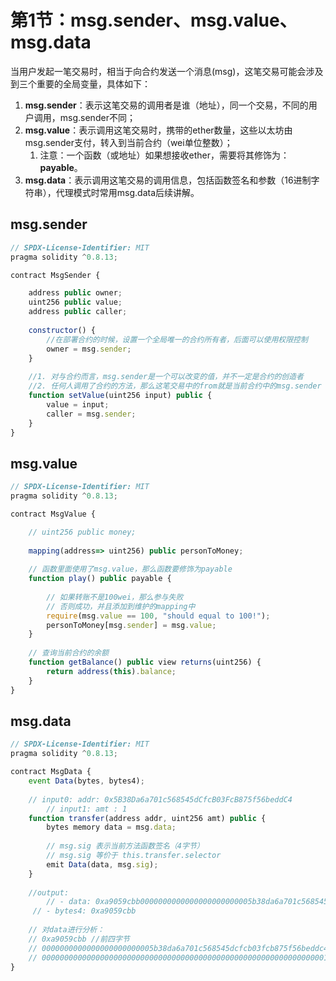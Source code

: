 # 第1节：msg.sender、msg.value、msg.data

当用户发起一笔交易时，相当于向合约发送一个消息(msg)，这笔交易可能会涉及到三个重要的全局变量，具体如下：

1. **msg.sender**：表示这笔交易的调用者是谁（地址），同一个交易，不同的用户调用，msg.sender不同；
2. **msg.value**：表示调用这笔交易时，携带的ether数量，这些以太坊由msg.sender支付，转入到当前合约（wei单位整数）；
   1. 注意：一个函数（或地址）如果想接收ether，需要将其修饰为：**payable**。
3. **msg.data**：表示调用这笔交易的调用信息，包括函数签名和参数（16进制字符串），代理模式时常用msg.data后续讲解。

## msg.sender

```js
// SPDX-License-Identifier: MIT
pragma solidity ^0.8.13;

contract MsgSender {

    address public owner;
    uint256 public value;
    address public caller;
    
    constructor() {
        //在部署合约的时候，设置一个全局唯一的合约所有者，后面可以使用权限控制
        owner = msg.sender;
    }
    
    //1. 对与合约而言，msg.sender是一个可以改变的值，并不一定是合约的创造者
    //2. 任何人调用了合约的方法，那么这笔交易中的from就是当前合约中的msg.sender
    function setValue(uint256 input) public {
        value = input;
        caller = msg.sender;
    }
}
```

## msg.value

```js
// SPDX-License-Identifier: MIT
pragma solidity ^0.8.13;

contract MsgValue {

    // uint256 public money;
    
    mapping(address=> uint256) public personToMoney;
    
    // 函数里面使用了msg.value，那么函数要修饰为payable
    function play() public payable {
        
        // 如果转账不是100wei，那么参与失败
        // 否则成功，并且添加到维护的mapping中
        require(msg.value == 100, "should equal to 100!");
        personToMoney[msg.sender] = msg.value;
    }
    
    // 查询当前合约的余额
    function getBalance() public view returns(uint256) {
        return address(this).balance;
    }
}
```

## msg.data

```js
// SPDX-License-Identifier: MIT
pragma solidity ^0.8.13;

contract MsgData {
    event Data(bytes, bytes4);
		
  	// input0: addr: 0x5B38Da6a701c568545dCfcB03FcB875f56beddC4
		// input1: amt : 1
    function transfer(address addr, uint256 amt) public {
        bytes memory data = msg.data;
      
      	// msg.sig 表示当前方法函数签名（4字节）
      	// msg.sig 等价于 this.transfer.selector
        emit Data(data, msg.sig);
    } 
  
  	//output: 
	  	// - data: 0xa9059cbb0000000000000000000000005b38da6a701c568545dcfcb03fcb875f56beddc40000000000000000000000000000000000000000000000000000000000000001
     // - bytes4: 0xa9059cbb
  
  	// 对data进行分析：
    // 0xa9059cbb //前四字节
    // 0000000000000000000000005b38da6a701c568545dcfcb03fcb875f56beddc4 //第一个参数占位符
    // 0000000000000000000000000000000000000000000000000000000000000001 //第二个参数占位符
}
```




